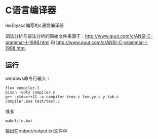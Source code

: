 # C语言编译器

lex和yacc编写的c语言编译器

词法分析与语法分析的原始文件来源于：http://www.quut.com/c/ANSI-C-grammar-l-1998.html
和 http://www.quut.com/c/ANSI-C-grammar-l-1998.html

## 运行
windows命令行输入：
```
flex compiler.l
bison -vdty compiler.y
g++ -std=c++11 -o compiler tree.c lex.yy.c y.tab.c
compiler.exe test/test.c
```
或者
```
makefile.bat
```
输出在output/output.txt文件中


